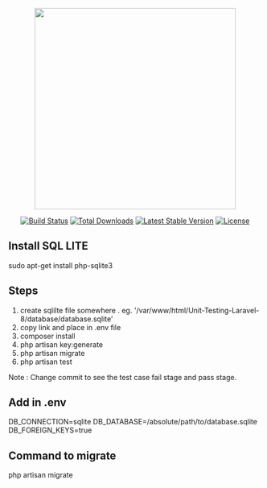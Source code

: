 <p align="center"><a href="https://laravel.com" target="_blank"><img src="https://raw.githubusercontent.com/laravel/art/master/logo-lockup/5%20SVG/2%20CMYK/1%20Full%20Color/laravel-logolockup-cmyk-red.svg" width="400"></a></p>

<p align="center">
<a href="https://travis-ci.org/laravel/framework"><img src="https://travis-ci.org/laravel/framework.svg" alt="Build Status"></a>
<a href="https://packagist.org/packages/laravel/framework"><img src="https://img.shields.io/packagist/dt/laravel/framework" alt="Total Downloads"></a>
<a href="https://packagist.org/packages/laravel/framework"><img src="https://img.shields.io/packagist/v/laravel/framework" alt="Latest Stable Version"></a>
<a href="https://packagist.org/packages/laravel/framework"><img src="https://img.shields.io/packagist/l/laravel/framework" alt="License"></a>
</p>

## Install SQL LITE

sudo apt-get install php-sqlite3

## Steps

1. create sqlilte file somewhere . eg. '/var/www/html/Unit-Testing-Laravel-8/database/database.sqlite'
2. copy link and place in .env file
3. composer install
4. php artisan key:generate
5. php artisan migrate
6. php artisan test

Note : Change commit to see the test case fail stage and pass stage.

## Add in .env

DB_CONNECTION=sqlite
DB_DATABASE=/absolute/path/to/database.sqlite
DB_FOREIGN_KEYS=true


## Command to migrate

php artisan migrate
